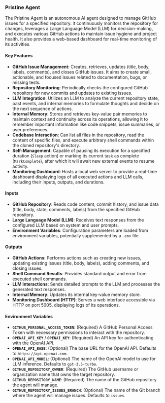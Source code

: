 ### Pristine Agent

The Pristine Agent is an autonomous AI agent designed to manage GitHub issues for a specified repository. It continuously monitors the repository for changes, leverages a Large Language Model (LLM) for decision-making, and executes various GitHub actions to maintain issue hygiene and project health. It also provides a web-based dashboard for real-time monitoring of its activities.

#### Key Features

*   **GitHub Issue Management**: Creates, retrieves, updates (title, body, labels, comments), and closes GitHub issues. It aims to create small, actionable, and focused issues related to documentation, bugs, or missing tests.
*   **Repository Monitoring**: Periodically checks the configured GitHub repository for new commits and updates to existing issues.
*   **LLM Integration**: Utilizes an LLM to analyze the current repository state, past events, and internal memories to formulate thoughts and decide on the next sequence of actions.
*   **Internal Memory**: Stores and retrieves key-value pair memories to maintain context and continuity across its operations, allowing it to remember important information like code snippets, issue summaries, or user preferences.
*   **Codebase Interaction**: Can list all files in the repository, read the content of specific files, and execute arbitrary shell commands within the cloned repository's directory.
*   **Self-Management**: Capable of pausing its execution for a specified duration (`Sleep` action) or marking its current task as complete (`MarkComplete`), after which it will await new external events to resume activity.
*   **Monitoring Dashboard**: Hosts a local web server to provide a real-time dashboard displaying logs of all executed actions and LLM calls, including their inputs, outputs, and durations.

#### Inputs

*   **GitHub Repository**: Reads code content, commit history, and issue data (title, body, state, comments, labels) from the specified GitHub repository.
*   **Large Language Model (LLM)**: Receives text responses from the configured LLM based on system and user prompts.
*   **Environment Variables**: Configuration parameters are loaded from environment variables, potentially supplemented by a `.env` file.

#### Outputs

*   **GitHub Actions**: Performs actions such as creating new issues, updating existing issues (title, body, labels), adding comments, and closing issues.
*   **Shell Command Results**: Provides standard output and error from executed shell commands.
*   **LLM Interactions**: Sends detailed prompts to the LLM and processes the generated text responses.
*   **Internal Memory**: Updates its internal key-value memory store.
*   **Monitoring Dashboard (HTTP)**: Serves a web interface accessible via HTTP on port 5005, displaying logs of its operations.

#### Environment Variables

*   **`GITHUB_PERSONAL_ACCESS_TOKEN`**: (Required) A GitHub Personal Access Token with necessary permissions to interact with the repository.
*   **`OPENAI_API_KEY`** / **`OPENAI_KEY`**: (Required) An API key for authenticating with the OpenAI API.
*   **`OPENAI_API_BASE`**: (Optional) The base URL for the OpenAI API. Defaults to `https://api.openai.com`.
*   **`OPENAI_API_MODEL`**: (Optional) The name of the OpenAI model to use for LLM inference. Defaults to `gpt-3.5-turbo`.
*   **`GITHUB_REPOSITORY_OWNER`**: (Required) The GitHub username or organization name that owns the target repository.
*   **`GITHUB_REPOSITORY_NAME`**: (Required) The name of the GitHub repository the agent will manage.
*   **`GITHUB_REPOSITORY_ISSUES_BRANCH`**: (Optional) The name of the Git branch where the agent will manage issues. Defaults to `issues`.